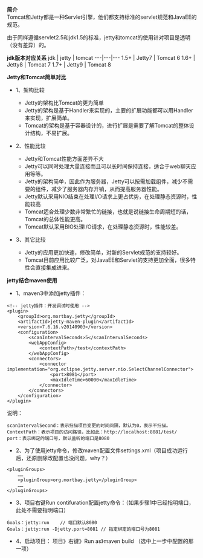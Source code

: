 **简介**    
Tomcat和Jetty都是一种Servlet引擎，他们都支持标准的servlet规范和JavaEE的规范。

由于同样遵循servlet2.5和jdk1.5的标准，jetty和tomcat的使用针对项目是透明（没有差异）的。

**jdk版本对应关系**
jdk | jetty | tomcat
---|---|---
1.5+ | Jetty7 | Tomcat 6
1.6+ | Jetty8 | Tomcat 7
1.7+ | Jetty9 | Tomcat 8

**Jetty和Tomcat简单对比**
- 1、架构比较
    - Jetty的架构比Tomcat的更为简单
    - Jetty的架构是基于Handler来实现的，主要的扩展功能都可以用Handler来实现，扩展简单。
    - Tomcat的架构是基于容器设计的，进行扩展是需要了解Tomcat的整体设计结构，不易扩展。

- 2、性能比较
    - Jetty和Tomcat性能方面差异不大
    - Jetty可以同时处理大量连接而且可以长时间保持连接，适合于web聊天应用等等。
    - Jetty的架构简单，因此作为服务器，Jetty可以按需加载组件，减少不需要的组件，减少了服务器内存开销，从而提高服务器性能。
    - Jetty默认采用NIO结束在处理I/O请求上更占优势，在处理静态资源时，性能较高
    - Tomcat适合处理少数非常繁忙的链接，也就是说链接生命周期短的话，Tomcat的总体性能更高。
    - Tomcat默认采用BIO处理I/O请求，在处理静态资源时，性能较差。

- 3、其它比较
    - Jetty的应用更加快速，修改简单，对新的Servlet规范的支持较好。
    - Tomcat目前应用比较广泛，对JavaEE和Servlet的支持更加全面，很多特性会直接集成进来。


**jetty结合maven使用**
- 1、maven3中添加jetty插件：
```
<!-- jetty插件：开发调试时使用 -->
<plugin>
    <groupId>org.mortbay.jetty</groupId>
    <artifactId>jetty-maven-plugin</artifactId>
    <version>7.6.16.v20140903</version>
    <configuration>
        <scanIntervalSeconds>5</scanIntervalSeconds>
        <webAppConfig>
            <contextPath>/test</contextPath>
        </webAppConfig>
        <connectors>
            <connector implementation="org.eclipse.jetty.server.nio.SelectChannelConnector">
                <port>8081</port>
                <maxIdleTime>60000</maxIdleTime>
            </connector>
        </connectors>
    </configuration>
</plugin>
```
说明：

    scanIntervalSecond：表示扫描项目变更的时间间隔，默认为0，表示不扫描。
    ContextPath：表示项目的访问路径，比如此：http://localhost:8081/test/
    port：表示绑定的端口号，默认监听的端口是8080

- 2、为了使用jetty命令，修改maven配置文件settings.xml（项目成功运行后，还原删除改配置也没问题，why？）
```
<pluginGroups>
    ……
    <pluginGroup>org.mortbay.jetty</pluginGroup>
    ……
</pluginGroups>
```
- 3、项目右键Run contifuration配置jetty命令：（如果步骤1中已经指明端口，此处不需要指明端口）
```
Goals：jetty:run    // 端口默认8080
Goals：jetty:run -Djetty.port=8081 // 指定绑定的端口号为8081
```

- 4、启动项目：
项目》右键》Run as》maven build （选中上一步中配置的那一项）

